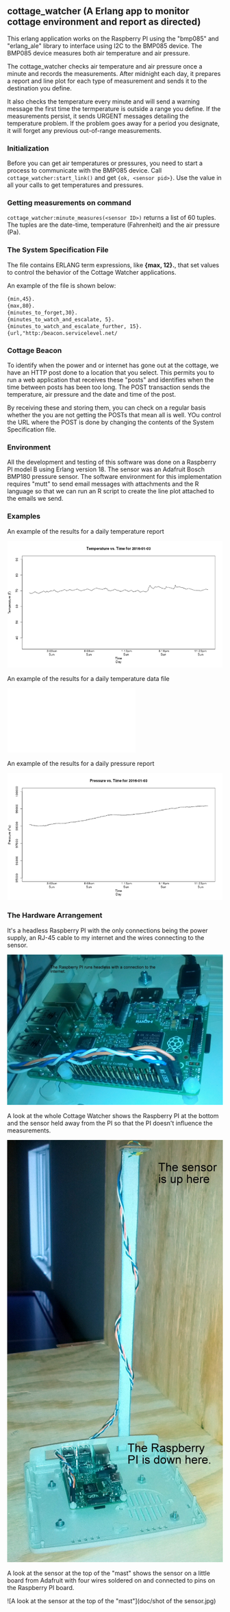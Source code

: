 ## cottage_watcher (A Erlang app to monitor cottage environment and report as directed)

This erlang application works on the Raspberry PI using the "bmp085" and "erlang_ale" library to interface using I2C to the BMP085 device. The BMP085 device measures both air temperature and air pressure.

The cottage_watcher checks air temperature and air pressure once a minute and records the measurements. After midnight each day, it prepares a report and line plot for each type of measurement and sends it to the destination you define.

It also checks the temperature every minute and will send a warning message the first time the termperature is outside a range you define. If the measurements persist, it sends URGENT messages detailing the temperature problem. If the problem goes away for a period you designate, it will forget any previous out-of-range measurements.

### Initialization

Before you can get air temperatures or pressures, you need to start a process to communicate with the BMP085 device. Call `cottage_watcher:start_link()` and get `{ok, <sensor pid>}`. Use the <sensor pid> value in all your calls to get temperatures and pressures.

### Getting measurements on command

`cottage_watcher:minute_measures(<sensor ID>)` returns a list of 60 tuples. The tuples are the date-time, temperature (Fahrenheit) and the air pressure (Pa).

### The System Specification File

The file contains ERLANG term expressions, like **{max, 12}.**, that set values to control the behavior of the Cottage Watcher applications.

An example of the file is shown below:

```
{min,45}.
{max,80}.
{minutes_to_forget,30}.
{minutes_to_watch_and_escalate, 5}.
{minutes_to_watch_and_escalate_further, 15}.
{url,"http:/beacon.servicelevel.net/
```

### Cottage Beacon

To identify when the power and or internet has gone out at the cottage, we have an HTTP post done to a location that you select. This permits you to run a web application that receives these "posts" and identifies when the time between posts has been too long. The POST transaction sends the temperature, air pressure and the date and time of the post.

By receiving these and storing them, you can check on a regular basis whether the you are not getting the POSTs that mean all is well. YOu control the URL where the POST is done by changing the contents of the System Specification file. 

### Environment

All the development and testing of this software was done on a Raspberry PI model B using Erlang version 18. The sensor was an Adafruit Bosch BMP180 pressure sensor. The software environment for this implementation requires "mutt" to send email messages with attachments and the R language so that we can run an R script to create the line plot attached to the emails we send.

### Examples

An example of the results for a daily temperature report

![Example temperature chart](examples/temperature-plot-2016-01-03.png)


An example of the results for a daily temperature data file

![Example temperature chart](examples/temps.txt)

An example of the results for a daily pressure report

![Example temperature chart](examples/pressure-plot-2016-01-03.png)

### The Hardware Arrangement

It's a headless Raspberry PI with the only connections being the power supply, an RJ-45 cable to my internet and the wires connecting to the sensor.

![It's a headless Raspberry PI](doc/headless_cottage_watcher.jpg)

A look at the whole Cottage Watcher shows the Raspberry PI at the bottom and the sensor held away from the PI so that the PI doesn't influence the measurements.

![A look at the whole Cottage Watcher](doc/IMG_20160120_105745.jpg)

A look at the sensor at the top of the "mast" shows the sensor on a little board from Adafruit with four wires soldered on and connected to pins on the Raspberry PI board.

![A look at the sensor at the top of the "mast"](doc/shot of the sensor.jpg)
